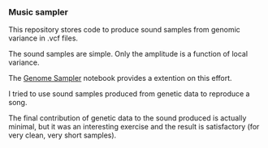 ### Music sampler

This repository stores code to produce sound samples from genomic variance in .vcf files.

The sound samples are simple. Only the amplitude is a function of local variance. 

The [Genome Sampler](https://nbviewer.jupyter.org/github/SantosJGND/Tools_and_toys/blob/master/Music/Genome_sampling.ipynb) notebook provides a extention on this effort. 

I tried to use sound samples produced from genetic data to reproduce a song. 

The final contribution of genetic data to the sound produced is actually minimal, but it was an interesting exercise and
the result is satisfactory (for very clean, very short samples).